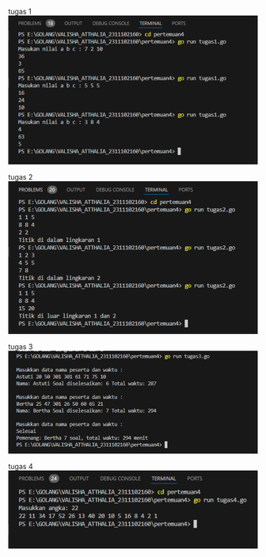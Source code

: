 tugas 1
![2311102160](tugas1.png)

tugas 2
![2311102160](tugas2.png)

tugas 3
![2311102160](tugas3.png)

tugas 4
![2311102160](tugas4.png)

